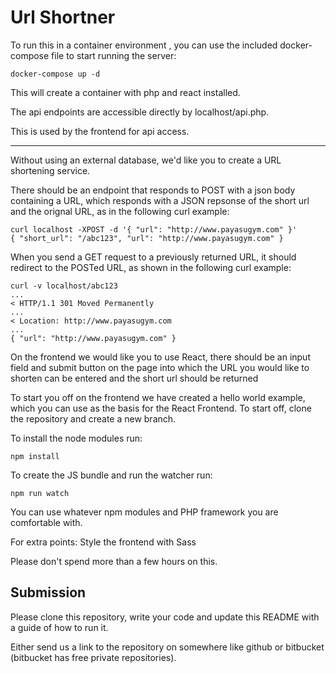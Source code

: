 # Url Shortner

To run this in a container environment , you can use the included docker-compose file to start running the server:

~~~
docker-compose up -d
~~~

This will create a container with php and react installed.


The api endpoints are accessible directly by localhost/api.php.

This is used by the frontend for api access.

---

Without using an external database, we'd like you to create a URL shortening service. 

There should be an endpoint that responds to POST with a json body containing a URL, which responds with a JSON repsonse of the short url and the orignal URL, as in the following curl example:

~~~
curl localhost -XPOST -d '{ "url": "http://www.payasugym.com" }'
{ "short_url": "/abc123", "url": "http://www.payasugym.com" }
~~~
When you send a GET request to a previously returned URL, it should redirect to the POSTed URL, as shown in the following curl example:

~~~
curl -v localhost/abc123
...
< HTTP/1.1 301 Moved Permanently
...
< Location: http://www.payasugym.com
...
{ "url": "http://www.payasugym.com" }
~~~
On the frontend we would like you to use React, there should be an input field and submit button on the page into which the URL you would like to shorten can be entered and the short url should be returned 

To start you off on the frontend we have created a hello world example, which you can use as the basis for the React Frontend.
To start off, clone the repository and create a new branch.

To install the node modules run:
~~~
npm install
~~~

To create the JS bundle and run the watcher run:
~~~
npm run watch
~~~

You can use whatever npm modules and PHP framework you are comfortable with. 

For extra points: Style the frontend with Sass

Please don't spend more than a few hours on this.

## Submission

Please clone this repository, write your code and update this README with a guide of how to run it.

Either send us a link to the repository on somewhere like github or bitbucket (bitbucket has free private repositories).


